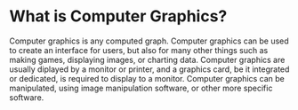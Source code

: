 What is Computer Graphics?
=========================

Computer graphics is any computed graph. Computer graphics can be used to 
create an interface for users, but also for many other things such as 
making games, displaying images, or charting data. Computer graphics are 
usually diplayed by a monitor or printer, and a graphics card, be it 
integrated or dedicated, is required to display to a monitor. Computer 
graphics can be manipulated, using image manipulation software, or other 
more specific software.
